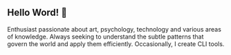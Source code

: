 ## Hello Word! 👋

Enthusiast passionate about art, psychology, technology and various areas of knowledge. Always seeking to understand the subtle patterns that govern the world and apply them efficiently. Occasionally, I create CLI tools.
